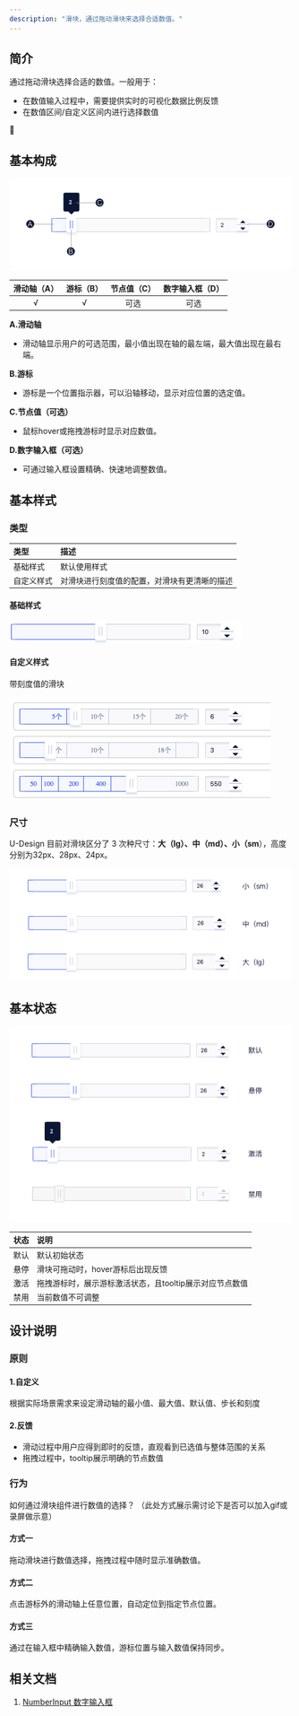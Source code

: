 ```yaml
---
description: "滑块，通过拖动滑块来选择合适数值。"
---
```



<!--副标题具体写法见源代码模式-->



## 简介

通过拖动滑块选择合适的数值。一般用于：

- 在数值输入过程中，需要提供实时的可视化数据比例反馈
- 在数值区间/自定义区间内进行选择数值



## 基本构成

![基本构成](../../../images/EditableTable/Slider/基本构成.png)

| 滑动轴（A） | 游标（B） | 节点值（C） | 数字输入框（D） |
| :---------: | :-------: | :---------: | :-------------: |
|      √      |     √     |    可选     |      可选       |

**A.滑动轴**

- 滑动轴显示用户的可选范围，最小值出现在轴的最左端，最大值出现在最右端。

**B.游标**

- 游标是一个位置指示器，可以沿轴移动，显示对应位置的选定值。

**C.节点值（可选）**

- 鼠标hover或拖拽游标时显示对应数值。

**D.数字输入框（可选）**

- 可通过输入框设置精确、快速地调整数值。

  

## 基本样式

### 类型

| 类型       | 描述                                         |
| :--------- | :------------------------------------------- |
| 基础样式   | 默认使用样式                                 |
| 自定义样式 | 对滑块进行刻度值的配置，对滑块有更清晰的描述 |

#### 基础样式

![image-20220221172048175](../../../images/EditableTable/Slider/image-20220221172048175.png)

#### 自定义样式

带刻度值的滑块

![image-20220221172114876](../../../images/EditableTable/Slider/image-20220221172114876.png)


### 尺寸

U-Design 目前对滑块区分了 3 次种尺寸：**大（lg）、中（md）、小（sm**），高度分别为32px、28px、24px。

![尺寸](../../../images/EditableTable/Slider/尺寸.png)

## 基本状态



![状态](../../../images/EditableTable/Slider/状态.png)



| 状态 | 说明                                                    |
| :--- | :------------------------------------------------------ |
| 默认 | 默认初始状态                                            |
| 悬停 | 滑块可拖动时，hover游标后出现反馈                       |
| 激活 | 拖拽游标时，展示游标激活状态，且tooltip展示对应节点数值 |
| 禁用 | 当前数值不可调整                                        |



## 设计说明

### 原则

#### 1.自定义

根据实际场景需求来设定滑动轴的最小值、最大值、默认值、步长和刻度

#### 2.反馈

- 滑动过程中用户应得到即时的反馈，直观看到已选值与整体范围的关系
- 拖拽过程中，tooltip展示明确的节点数值



### 行为

如何通过滑块组件进行数值的选择？
（此处方式展示需讨论下是否可以加入gif或录屏做示意）

#### 方式一

拖动滑块进行数值选择，拖拽过程中随时显示准确数值。

#### 方式二

点击游标外的滑动轴上任意位置，自动定位到指定节点位置。

#### 方式三

通过在输入框中精确输入数值，游标位置与输入数值保持同步。



## 相关文档

1. [NumberInput 数字输入框](https://udesign.ucloud.cn/component/NumberInput/)
